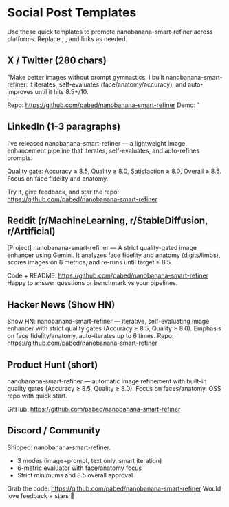 # Social Post Templates

Use these quick templates to promote nanobanana-smart-refiner across platforms. Replace <prompt>, <result>, and links as needed.

## X / Twitter (280 chars)
"Make better images without prompt gymnastics. I built nanobanana-smart-refiner: it iterates, self-evaluates (face/anatomy/accuracy), and auto-improves until it hits 8.5+/10.

Repo: https://github.com/pabed/nanobanana-smart-refiner
Demo: <short demo link>"

## LinkedIn (1-3 paragraphs)
I’ve released nanobanana-smart-refiner — a lightweight image enhancement pipeline that iterates, self-evaluates, and auto-refines prompts.

Quality gate: Accuracy ≥ 8.5, Quality ≥ 8.0, Satisfaction ≥ 8.0, Overall ≥ 8.5. Focus on face fidelity and anatomy.

Try it, give feedback, and star the repo: https://github.com/pabed/nanobanana-smart-refiner

## Reddit (r/MachineLearning, r/StableDiffusion, r/Artificial)
[Project] nanobanana-smart-refiner — A strict quality-gated image enhancer using Gemini. It analyzes face fidelity and anatomy (digits/limbs), scores images on 6 metrics, and re-runs until target ≥ 8.5.

Code + README: https://github.com/pabed/nanobanana-smart-refiner
Happy to answer questions or benchmark vs your pipelines.

## Hacker News (Show HN)
Show HN: nanobanana-smart-refiner — iterative, self-evaluating image enhancer with strict quality gates (Accuracy ≥ 8.5, Quality ≥ 8.0). Emphasis on face fidelity/anatomy, auto-iterates up to 6 times. Repo: https://github.com/pabed/nanobanana-smart-refiner

## Product Hunt (short)
nanobanana-smart-refiner — automatic image refinement with built-in quality gates (Accuracy ≥ 8.5, Quality ≥ 8.0). Focus on faces/anatomy. OSS repo with quick start.

GitHub: https://github.com/pabed/nanobanana-smart-refiner

## Discord / Community
Shipped: nanobanana-smart-refiner.
- 3 modes (image+prompt, text only, smart iteration)
- 6-metric evaluator with face/anatomy focus
- Strict minimums and 8.5 overall approval

Grab the code: https://github.com/pabed/nanobanana-smart-refiner
Would love feedback + stars 🙏